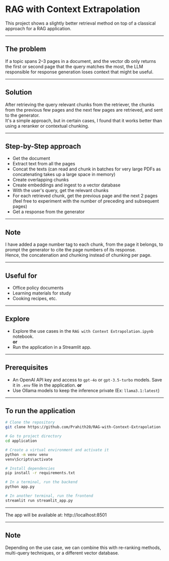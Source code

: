 # RAG with Context Extrapolation

This project shows a slightly better retrieval method on top of a classical approach for a RAG application.

---

## The problem  
If a topic spans 2–3 pages in a document, and the vector db only returns the first or second page that the query matches the most, the LLM responsible for response generation loses context that might be useful.

---

## Solution  
After retrieving the query relevant chunks from the retriever, the chunks from the previous few pages and the next few pages are retrieved, and sent to the generator.  
It's a simple approach, but in certain cases, I found that it works better than using a reranker or contextual chunking.

---

## Step-by-Step approach

- Get the document  
- Extract text from all the pages  
- Concat the texts (can read and chunk in batches for very large PDFs as concatenating takes up a large space in memory)  
- Create overlapping chunks  
- Create embeddings and ingest to a vector database  
- With the user's query, get the relevant chunks  
- For each retrieved chunk, get the previous page and the next 2 pages (feel free to experiment with the number of preceding and subsequent pages)  
- Get a response from the generator  

---

## Note  
I have added a page number tag to each chunk, from the page it belongs, to prompt the generator to cite the page numbers of its response.  
Hence, the concatenation and chunking instead of chunking per page.

---

## Useful for

- Office policy documents  
- Learning materials for study  
- Cooking recipes, etc.

---

## Explore

- Explore the use cases in the `RAG with Context Extrapolation.ipynb` notebook.  
**or**  
- Run the application in a Streamlit app.

---

## Prerequisites

- An OpenAI API key and access to `gpt-4o` or `gpt-3.5-turbo` models. Save it in `.env` file in the application.
**or**  
- Use Ollama models to keep the inference private (Ex: `llama3.1:latest`)

---

## To run the application

```bash
# Clone the repository
git clone https://github.com/Prahith20/RAG-with-Context-Extrapolation

# Go to project directory
cd application

# Create a virtual environment and activate it
python -m venv venv
venv\Scripts\activate

# Install dependencies
pip install -r requirements.txt

# In a terminal, run the backend
python app.py

# In another terminal, run the frontend
streamlit run streamlit_app.py
```

---

The app will be available at: http://localhost:8501

---

## Note  
Depending on the use case, we can combine this with re-ranking methods, multi-query techniques, or a different vector database.
